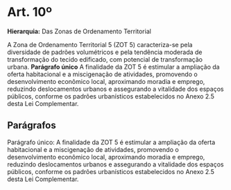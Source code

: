 # Art. 10º

**Hierarquia:** Das Zonas de Ordenamento Territorial

A Zona de Ordenamento Territorial 5 (ZOT 5) caracteriza-se pela diversidade de padrões volumétricos e pela tendência moderada de transformação do tecido edificado, com potencial de transformação urbana.
**Parágrafo único** A finalidade da ZOT 5 é estimular a ampliação da oferta habitacional e a miscigenação de atividades, promovendo o desenvolvimento econômico local, aproximando moradia e emprego, reduzindo deslocamentos urbanos e assegurando a vitalidade dos espaços públicos, conforme os padrões urbanísticos estabelecidos no Anexo 2.5 desta Lei Complementar.

## Parágrafos
Parágrafo único: A finalidade da ZOT 5 é estimular a ampliação da oferta habitacional e a miscigenação de atividades, promovendo o desenvolvimento econômico local, aproximando moradia e emprego, reduzindo deslocamentos urbanos e assegurando a vitalidade dos espaços públicos, conforme os padrões urbanísticos estabelecidos no Anexo 2.5 desta Lei Complementar.




